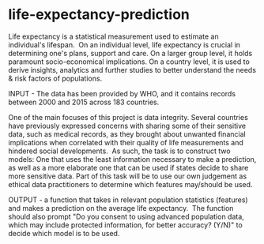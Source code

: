 # life-expectancy-prediction

Life expectancy is a statistical measurement used to estimate an individual's lifespan. 
On an individual level, life expectancy is crucial in determining one's plans, support and care. On a larger group level, it holds paramount socio-economical implications.
On a country level, it is used to derive insights, analytics and further studies to better understand the needs & risk factors of populations. 

INPUT - The data has been provided by WHO, and it contains records between 2000 and 2015 across 183 countries. 

One of the main focuses of this project is data integrity. Several countries have previously expressed concerns with sharing some of their sensitive data, such as medical records, as they brought about unwanted financial implications when correlated with their quality of life measurements and hindered social developments. 
As such, the task is to construct two models: One that uses the least information necessary to make a prediction, as well as a more elaborate one that can be used if states decide to share more sensitive data.
Part of this task will be to use our own judgement as ethical data practitioners to determine which features may/should be used.

OUTPUT - a function that takes in relevant population statistics (features) and makes a prediction on the average life expectancy. 
The function should also prompt "Do you consent to using advanced population data, which may include protected information, for better accuracy? (Y/N)" to decide which model is to be used.

